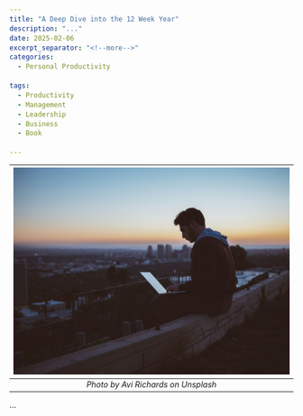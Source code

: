 ```yaml
---
title: "A Deep Dive into the 12 Week Year"
description: "..."
date: 2025-02-06
excerpt_separator: "<!--more-->"
categories:
  - Personal Productivity

tags:
  - Productivity
  - Management
  - Leadership
  - Business
  - Book

---
```


| ![image](/assets/images/avi-richards-working_on_the_roof-unsplash.jpg) |
|:--:|
| *Photo by Avi Richards on Unsplash* |

...